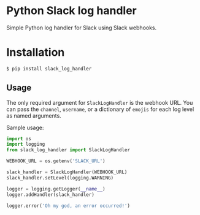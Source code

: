 # Python Slack log handler

Simple Python log handler for Slack using Slack webhooks.

# Installation

```sh
$ pip install slack_log_handler
```

## Usage

The only required argument for `SlackLogHandler` is the webhook URL.
You can pass the `channel`, `username`, or a dictionary of `emojis` for each
log level as named arguments.

Sample usage:

```python
import os
import logging
from slack_log_handler import SlackLogHandler

WEBHOOK_URL = os.getenv('SLACK_URL')

slack_handler = SlackLogHandler(WEBHOOK_URL)
slack_handler.setLevel(logging.WARNING)

logger = logging.getLogger(__name__)
logger.addHandler(slack_handler)

logger.error('Oh my god, an error occurred!')
```
